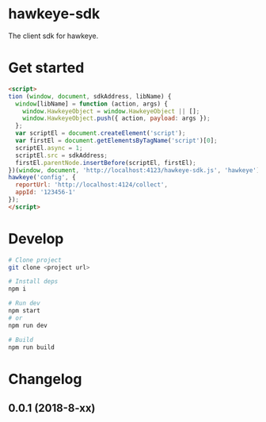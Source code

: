 # hawkeye-sdk

The client sdk for hawkeye.

# Get started

```html
<script>
tion (window, document, sdkAddress, libName) {
  window[libName] = function (action, args) {
    window.HawkeyeObject = window.HawkeyeObject || [];
    window.HawkeyeObject.push({ action, payload: args });
  };
  var scriptEl = document.createElement('script');
  var firstEl = document.getElementsByTagName('script')[0];
  scriptEl.async = 1;
  scriptEl.src = sdkAddress;
  firstEl.parentNode.insertBefore(scriptEl, firstEl);
})(window, document, 'http://localhost:4123/hawkeye-sdk.js', 'hawkeye');
hawkeye('config', {
  reportUrl: 'http://localhost:4124/collect',
  appId: '123456-1'
});
</script>
```

# Develop

```bash
# Clone project
git clone <project url>

# Install deps
npm i

# Run dev
npm start
# or
npm run dev

# Build
npm run build
```

# Changelog

## 0.0.1 (2018-8-xx)



